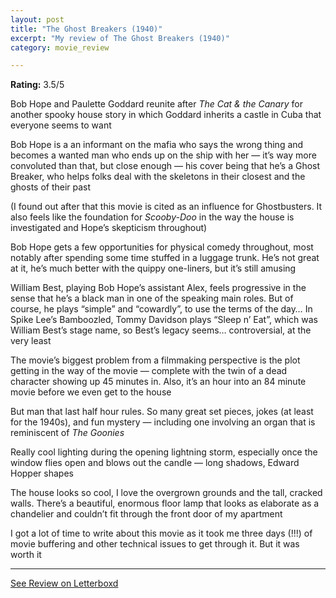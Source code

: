 ```yaml
---
layout: post
title: "The Ghost Breakers (1940)"
excerpt: "My review of The Ghost Breakers (1940)"
category: movie_review

---
```


**Rating:** 3.5/5

Bob Hope and Paulette Goddard reunite after <i>The Cat & the Canary</i> for another spooky house story in which Goddard inherits a castle in Cuba that everyone seems to want

Bob Hope is a an informant on the mafia who says the wrong thing and becomes a wanted man who ends up on the ship with her — it’s way more convoluted than that, but close enough — his cover being that he’s a Ghost Breaker, who helps folks deal with the skeletons in their closest and the ghosts of their past

(I found out after that this movie is cited as an influence for Ghostbusters. It also feels like the foundation for <i>Scooby-Doo</i> in the way the house is investigated and Hope’s skepticism throughout)

Bob Hope gets a few opportunities for physical comedy throughout, most notably after spending some time stuffed in a luggage trunk. He’s not great at it, he’s much better with the quippy one-liners, but it’s still amusing

William Best, playing Bob Hope’s assistant Alex, feels progressive in the sense that he’s a black man in one of the speaking main roles. But of course, he plays “simple” and “cowardly”, to use the terms of the day… In Spike Lee’s Bamboozled, Tommy Davidson plays “Sleep n’ Eat”, which was William Best’s stage name, so Best’s legacy seems… controversial, at the very least

The movie’s biggest problem from a filmmaking perspective is the plot getting in the way of the movie — complete with the twin of a dead character showing up 45 minutes in. Also, it’s an hour into an 84 minute movie before we even get to the house

But man that last half hour rules. So many great set pieces, jokes (at least for the 1940s), and fun mystery — including one involving an organ that is reminiscent of <i>The Goonies</i>

Really cool lighting during the opening lightning storm, especially once the window flies open and blows out the candle — long shadows, Edward Hopper shapes

The house looks so cool, I love the overgrown grounds and the tall, cracked walls. There’s a beautiful, enormous floor lamp that looks as elaborate as a chandelier and couldn’t fit through the front door of my apartment

I got a lot of time to write about this movie as it took me three days (!!!) of movie buffering and other technical issues to get through it. But it was worth it

<hr>

[See Review on Letterboxd](https://boxd.it/41SmpL)
